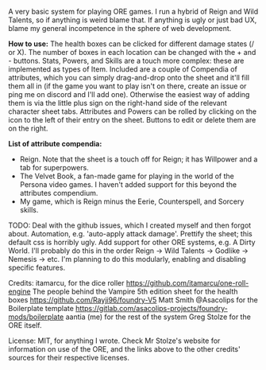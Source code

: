 A very basic system for playing ORE games. I run a hybrid of Reign and Wild Talents, so if anything is weird blame that. If anything is ugly or just bad UX, blame my general incompetence in the sphere of web development.

**How to use:**
The health boxes can be clicked for different damage states (/ or X). The number of boxes in each location can be changed with the + and - buttons. 
Stats, Powers, and Skills are a touch more complex: these are implemented as types of Item. Included are a couple of Compendia of attributes, which you can simply drag-and-drop onto the sheet and it'll fill them all in (if the game you want to play isn't on there, create an issue or ping me on discord and I'll add one). Otherwise the easiest way of adding them is via the little plus sign on the right-hand side of the relevant character sheet tabs. 
Attributes and Powers can be rolled by clicking on the icon to the left of their entry on the sheet. Buttons to edit or delete them are on the right. 

**List of attribute compendia:**
* Reign. Note that the sheet is a touch off for Reign; it has Willpower and a tab for superpowers.
* The Velvet Book, a fan-made game for playing in the world of the Persona video games. I haven't added support for this beyond the attributes compendium.
* My game, which is Reign minus the Eerie, Counterspell, and Sorcery skills. 

TODO: Deal with the github issues, which I created myself and then forgot about.
      Automation, e.g. 'auto-apply attack damage'.
      Prettify the sheet; this default css is horribly ugly.
      Add support for other ORE systems, e.g. A Dirty World. I'll probably do this in the order Reign -> Wild Talents -> Godlike -> Nemesis -> etc. I'm planning to do this modularly, enabling and disabling specific features.

Credits:
itamarcu, for the dice roller https://github.com/itamarcu/one-roll-engine
The people behind the Vampire 5th edition sheet for the health boxes https://github.com/Rayji96/foundry-V5
Matt Smith @Asacolips for the Boilerplate template https://gitlab.com/asacolips-projects/foundry-mods/boilerplate
aantia (me) for the rest of the system
Greg Stolze for the ORE itself.



License:
MIT, for anything I wrote. Check Mr Stolze's website for information on use of the ORE, and the links above to the other credits' sources for their respective licenses.
